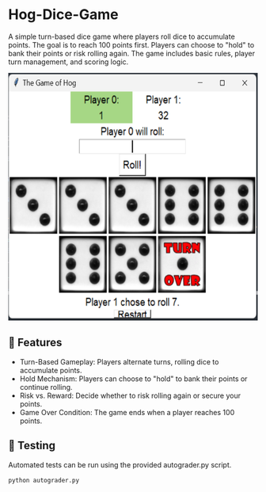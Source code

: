 # Hog-Dice-Game
A simple turn-based dice game where players roll dice to accumulate points. The goal is to reach 100 points first. Players can choose to "hold" to bank their points or risk rolling again. The game includes basic rules, player turn management, and scoring logic. 

<img src = "hog.png" height="500" height="500">

## 🚀 Features

- Turn-Based Gameplay: Players alternate turns, rolling dice to accumulate points.
- Hold Mechanism: Players can choose to "hold" to bank their points or continue rolling.
- Risk vs. Reward: Decide whether to risk rolling again or secure your points.
- Game Over Condition: The game ends when a player reaches 100 points.

## 🧪 Testing
Automated tests can be run using the provided autograder.py script.

```bash
python autograder.py
